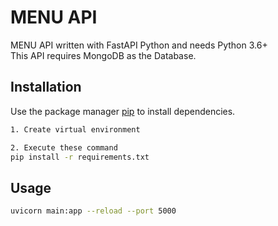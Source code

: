 # MENU API

MENU API written with FastAPI Python and needs Python 3.6+ <br>
This API requires MongoDB as the Database. <br>

## Installation

Use the package manager [pip](https://pip.pypa.io/en/stable/) to install dependencies.

```bash
1. Create virtual environment

2. Execute these command
pip install -r requirements.txt
```

## Usage

```bash
uvicorn main:app --reload --port 5000
```
